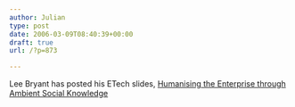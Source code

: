 ```yaml
---
author: Julian
type: post
date: 2006-03-09T08:40:39+00:00
draft: true
url: /?p=873

---
```

Lee Bryant has posted his ETech slides, [Humanising the Enterprise through Ambient Social Knowledge][1]

&nbsp;

 [1]: https://www.headshift.com/archives/002895.cfm